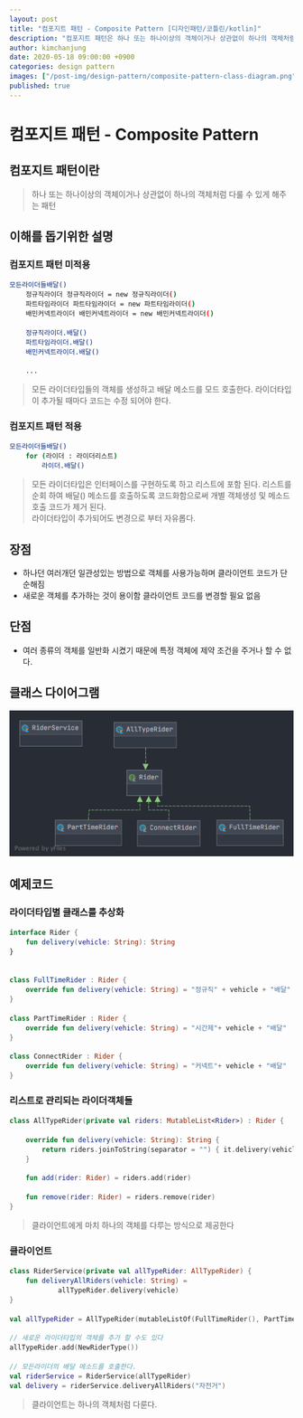 ```yaml
---
layout: post
title: "컴포지트 패턴 - Composite Pattern [디자인패턴/코틀린/kotlin]"
description: "컴포지트 패턴은 하나 또는 하나이상의 객체이거나 상관없이 하나의 객체처럼 다룰 수 있게 해주는 패턴"
author: kimchanjung
date: 2020-05-18 09:00:00 +0900
categories: design pattern
images: ["/post-img/design-pattern/composite-pattern-class-diagram.png"]
published: true
---
```


# 컴포지트 패턴 - Composite Pattern

## 컴포지트 패턴이란
> 하나 또는 하나이상의 객체이거나 상관없이 하나의 객체처럼 다룰 수 있게 해주는 패턴

## 이해를 돕기위한 설명
### 컴포지트 패턴 미적용
```bash
모든라이더들배달()
    정규직라이더 정규직라이더 = new 정규직라이더()
    파트타임라이더 파트타임라이더 = new 파트타임라이더()
    배민커넥트라이더 배민커넥트라이더 = new 배민커넥트라이더()

    정규직라이더.배달()
    파트타임라이더.배달()
    배민커넥트라이더.배달()

    ...
```
> 모든 라이더타입들의 객체를 생성하고 배달 메소드를 모드 호출한다. 라이더타입이 추가될 때마다 코드는 수정 되어야 한다.  

### 컴포지트 패턴 적용
```bash
모든라이더들배달()
    for (라이더 : 라이더리스트)
        라이더.배달()
```
> 모든 라이더타입은 인터페이스를 구현하도록 하고 리스트에 포함 된다.
> 리스트를 순회 하여 배달() 메소드를 호출하도록 코드화함으로써 개별 객체생성 및 메소드 호출 코드가 제거 된다.  
> 라이더타입이 추가되어도 변경으로 부터 자유롭다.


## 장점
- 하나던 여러개던 일관성있는 방법으로 객체를 사용가능하며 클라이언트 코드가 단순해짐
- 새로운 객체를 추가하는 것이 용이함 클라이언트 코드를 변경할 필요 없음

## 단점
- 여러 종류의 객체를 일반화 시켰기 때문에 특정 객체에 제약 조건을 주거나 할 수 없다.

## 클래스 다이어그램
![class-diagram](/post-img/design-pattern/composite-pattern-class-diagram.png)


## 예제코드

### 라이더타입별 클래스를 추상화 

```kotlin
interface Rider {
    fun delivery(vehicle: String): String
}


class FullTimeRider : Rider {
    override fun delivery(vehicle: String) = "정규직" + vehicle + "배달"
}

class PartTimeRider : Rider {
    override fun delivery(vehicle: String) = "시간제"+ vehicle + "배달"
}

class ConnectRider : Rider {
    override fun delivery(vehicle: String) = "커넥트"+ vehicle + "배달"
}
```  

### 리스트로 관리되는 라이더객체들
```kotlin
class AllTypeRider(private val riders: MutableList<Rider>) : Rider {

    override fun delivery(vehicle: String): String {
        return riders.joinToString(separator = "") { it.delivery(vehicle) }
    }

    fun add(rider: Rider) = riders.add(rider)

    fun remove(rider: Rider) = riders.remove(rider)
}
```
> 클라이언트에게 마치 하나의 객체를 다루는 방식으로 제공한다  

### 클라이언트 
```kotlin
class RiderService(private val allTypeRider: AllTypeRider) {
    fun deliveryAllRiders(vehicle: String) =
            allTypeRider.delivery(vehicle)
}

val allTypeRider = AllTypeRider(mutableListOf(FullTimeRider(), PartTimeRider(), ConnectRider()))

// 새로운 라이더타입의 객체를 추가 할 수도 있다
allTypeRider.add(NewRiderType())

// 모든라이더의 배달 메소드를 호출한다.
val riderService = RiderService(allTypeRider)
val delivery = riderService.deliveryAllRiders("자전거")
```
> 클라이언트는 하나의 객체처럼 다룬다. 
